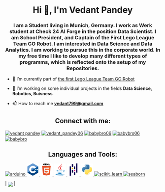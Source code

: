 <h1 align="center">Hi 👋, I'm Vedant Pandey</h1>
<h3 align="center">I am a Student living in Munich, Germany. I work as Werk student at Check 24 AI Forge in the position Data Scientist. I am School President, and Captain of the First Lego League Team GO Robot. I am interested in Data Science and Data Analytics. I am working to pursue this in the corporate world. In my free time I like to develop many different types of programms, which is reflected onto the setup of my Repositories. </h3>

- 🔭 I’m currently part of [the first Lego League Team GO Robot](https://gymnasium-ottobrunn.de/schulleben/go-robot/)

- 👯 I’m working on some individual projects in the fields **Data Science, Robotics, Buisness**

- 📫 How to reach me **vedant799@gmail.com**

<h2 align="center">Connect with me:</h2>
<p align="left">
<a href="https://linkedin.com/in/vedant pandey" target="blank"><img align="center" src="https://raw.githubusercontent.com/rahuldkjain/github-profile-readme-generator/master/src/images/icons/Social/linked-in-alt.svg" alt="vedant pandey" height="30" width="40" /></a>
<a href="https://instagram.com/vedant_pandey06" target="blank"><img align="center" src="https://raw.githubusercontent.com/rahuldkjain/github-profile-readme-generator/master/src/images/icons/Social/instagram.svg" alt="vedant_pandey06" height="30" width="40" /></a>
<a href="https://www.hackerrank.com/babybro06" target="blank"><img align="center" src="https://raw.githubusercontent.com/rahuldkjain/github-profile-readme-generator/master/src/images/icons/Social/hackerrank.svg" alt="babybro06" height="30" width="40" /></a>
<a href="https://www.leetcode.com/babybro06" target="blank"><img align="center" src="https://raw.githubusercontent.com/rahuldkjain/github-profile-readme-generator/master/src/images/icons/Social/leet-code.svg" alt="babybro06" height="30" width="40" /></a>
<a href="https://discord.gg/babybro" target="blank"><img align="center" src="https://raw.githubusercontent.com/rahuldkjain/github-profile-readme-generator/master/src/images/icons/Social/discord.svg" alt="babybro" height="30" width="40" /></a>
</p>

<h2 align="center">Languages and Tools:</h2>
<p align="left"> <a href="https://www.arduino.cc/" target="_blank" rel="noreferrer"> <img src="https://cdn.worldvectorlogo.com/logos/arduino-1.svg" alt="arduino" width="40" height="40"/> </a> <a href="https://www.w3schools.com/cpp/" target="_blank" rel="noreferrer"> <img src="https://raw.githubusercontent.com/devicons/devicon/master/icons/cplusplus/cplusplus-original.svg" alt="cplusplus" width="40" height="40"/> </a> <a href="https://www.w3.org/html/" target="_blank" rel="noreferrer"> <img src="https://raw.githubusercontent.com/devicons/devicon/master/icons/html5/html5-original-wordmark.svg" alt="html5" width="40" height="40"/> </a> <a href="https://www.java.com" target="_blank" rel="noreferrer"> <img src="https://raw.githubusercontent.com/devicons/devicon/master/icons/java/java-original.svg" alt="java" width="40" height="40"/> </a> <a href="https://pandas.pydata.org/" target="_blank" rel="noreferrer"> <img src="https://raw.githubusercontent.com/devicons/devicon/2ae2a900d2f041da66e950e4d48052658d850630/icons/pandas/pandas-original.svg" alt="pandas" width="40" height="40"/> </a> <a href="https://www.python.org" target="_blank" rel="noreferrer"> <img src="https://raw.githubusercontent.com/devicons/devicon/master/icons/python/python-original.svg" alt="python" width="40" height="40"/> </a> <a href="https://scikit-learn.org/" target="_blank" rel="noreferrer"> <img src="https://upload.wikimedia.org/wikipedia/commons/0/05/Scikit_learn_logo_small.svg" alt="scikit_learn" width="40" height="40"/> </a> <a href="https://seaborn.pydata.org/" target="_blank" rel="noreferrer"> <img src="https://seaborn.pydata.org/_images/logo-mark-lightbg.svg" alt="seaborn" width="40" height="40"/> </a> </p>

| <a href="https://github.com/anuraghazra/github-readme-stats"><img align="center" src="https://github-readme-stats.vercel.app/api/top-langs/?username=babybro06&theme=github_dark&layout=compact&hide_border=true" /></a> |

